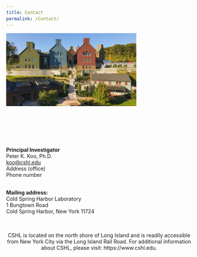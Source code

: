```yaml
---
title: Contact
permalink: /Contact/
---
```


<div class="col6 center">
	<img class='img-responsive center-block' src="/images/contacts/cshl4.jpg" width="70%" height="70%"/>
 <span style="display: block; margin-bottom: 1em"></span>
      <span style="display: block; margin-bottom: 3em"></span>
</div>
<br>
<br>
<br>

<b>Principal Investigator</b><br>
Peter K. Koo, Ph.D.<br>
koo@cshl.edu<br>
Address (office)<br>
Phone number<br>
<br>

<b>Mailing address:</b><br>
Cold Spring Harbor Laboratory<br>
1 Bungtown Road <br>
Cold Spring Harbor, New York 11724<br>
<br>
<br>

<p style="text-align: center;">
CSHL is located on the north shore of Long Island and is readily accessible from New York City via the Long Island Rail Road. For additional information about CSHL, please visit: https://www.cshl.edu.
</p>

